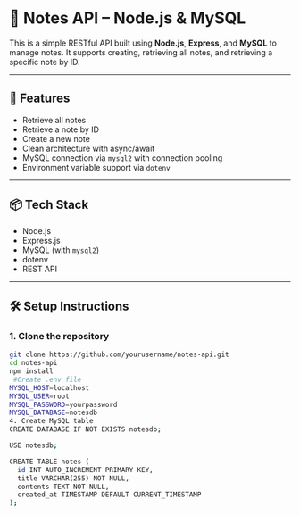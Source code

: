 # 📝 Notes API – Node.js & MySQL

This is a simple RESTful API built using **Node.js**, **Express**, and **MySQL** to manage notes. It supports creating, retrieving all notes, and retrieving a specific note by ID.

---

## 🚀 Features

- Retrieve all notes
- Retrieve a note by ID
- Create a new note
- Clean architecture with async/await
- MySQL connection via `mysql2` with connection pooling
- Environment variable support via `dotenv`

---

## 📦 Tech Stack

- Node.js
- Express.js
- MySQL (with `mysql2`)
- dotenv
- REST API

---

## 🛠️ Setup Instructions

### 1. Clone the repository

```bash
git clone https://github.com/yourusername/notes-api.git
cd notes-api
npm install
 #Create .env file
MYSQL_HOST=localhost
MYSQL_USER=root
MYSQL_PASSWORD=yourpassword
MYSQL_DATABASE=notesdb
4. Create MySQL table
CREATE DATABASE IF NOT EXISTS notesdb;

USE notesdb;

CREATE TABLE notes (
  id INT AUTO_INCREMENT PRIMARY KEY,
  title VARCHAR(255) NOT NULL,
  contents TEXT NOT NULL,
  created_at TIMESTAMP DEFAULT CURRENT_TIMESTAMP
);
